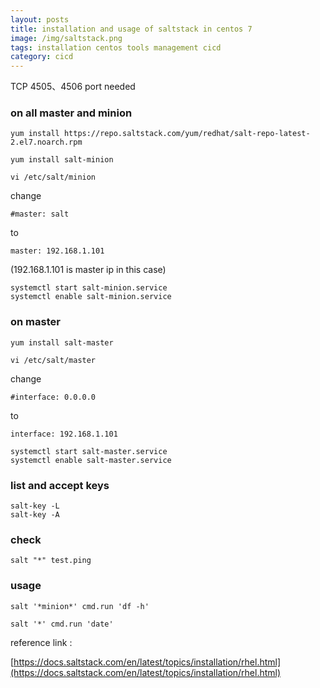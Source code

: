 ```yaml
---
layout: posts
title: installation and usage of saltstack in centos 7
image: /img/saltstack.png
tags: installation centos tools management cicd
category: cicd
---
```


TCP 4505、4506 port needed

### on all master and minion

```
yum install https://repo.saltstack.com/yum/redhat/salt-repo-latest-2.el7.noarch.rpm

yum install salt-minion

vi /etc/salt/minion
```

change
```
#master: salt
```
to
```
master: 192.168.1.101
```
(192.168.1.101 is master ip in this case)

```
systemctl start salt-minion.service
systemctl enable salt-minion.service
```

### on master

```
yum install salt-master

vi /etc/salt/master
```

change
```
#interface: 0.0.0.0
```
to
```
interface: 192.168.1.101
```

```
systemctl start salt-master.service
systemctl enable salt-master.service
```

### list and accept keys
```
salt-key -L
salt-key -A
```

### check
```
salt "*" test.ping
```

### usage
```
salt '*minion*' cmd.run 'df -h'
```

```
salt '*' cmd.run 'date'
```

reference link :

[https://docs.saltstack.com/en/latest/topics/installation/rhel.html](https://docs.saltstack.com/en/latest/topics/installation/rhel.html)
